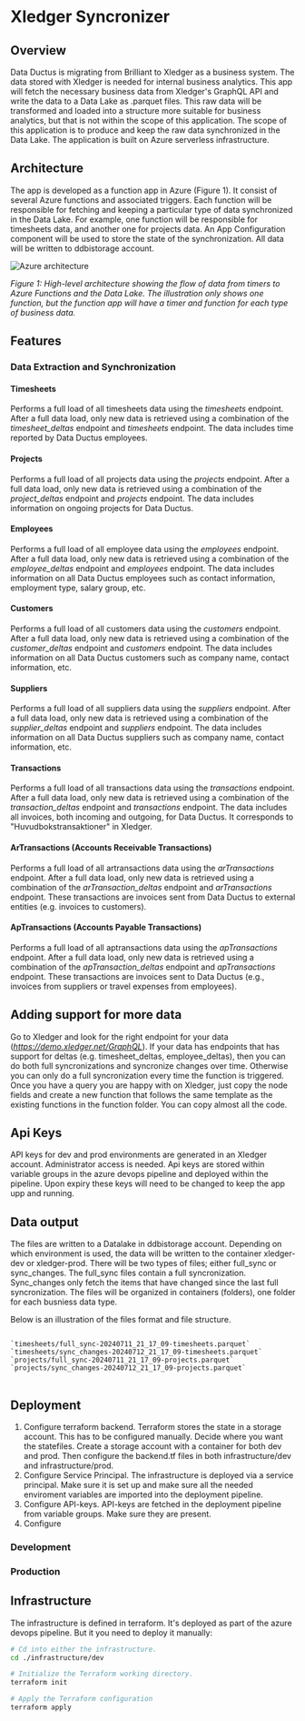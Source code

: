 # Xledger Syncronizer

## Overview
Data Ductus is migrating from Brilliant to Xledger as a business system. The data stored with Xledger is needed for internal business analytics. This app will fetch the necessary business data from Xledger's GraphQL API and write the data to a Data Lake as .parquet files. This raw data will be transformed and loaded into a structure more suitable for business analytics, but that is not within the scope of this application. The scope of this application is to produce and keep the raw data synchronized in the Data Lake. The application is built on Azure serverless infrastructure.

## Architecture

The app is developed as a function app in Azure (Figure 1). It consist of several Azure functions and associated triggers. Each function will be responsible for fetching and keeping a particular type of data synchronized in the Data Lake. For example, one function will be responsible for timesheets data, and another one for projects data. An App Configuration component will be used to store the state of the synchronization. All data will be written to ddbistorage account.

![Azure architecture](https://dev.azure.com/dataductusddbi/ddbi/_apis/git/repositories/xledger/items?path=/architecture/azure_architecture.png&api-version=6.0&resolveLfs=true)

*Figure 1: High-level architecture showing the flow of data from timers to Azure Functions and the Data Lake. The illustration only shows one function, but the function app will have a timer and function for each type of business data.*

## Features

### Data Extraction and Synchronization

#### Timesheets
Performs a full load of all timesheets data using the *timesheets* endpoint. After a full data load, only new data is retrieved using a combination of the *timesheet_deltas* endpoint and *timesheets* endpoint. The data includes time reported by Data Ductus employees.

#### Projects
Performs a full load of all projects data using the *projects* endpoint. After a full data load, only new data is retrieved using a combination of the *project_deltas* endpoint and *projects* endpoint. The data includes information on ongoing projects for Data Ductus.

#### Employees
Performs a full load of all employee data using the *employees* endpoint. After a full data load, only new data is retrieved using a combination of the *employee_deltas* endpoint and *employees* endpoint. The data includes information on all Data Ductus employees such as contact information, employment type, salary group, etc.

#### Customers
Performs a full load of all customers data using the *customers* endpoint. After a full data load, only new data is retrieved using a combination of the *customer_deltas* endpoint and *customers* endpoint. The data includes information on all Data Ductus customers such as company name, contact information, etc.

#### Suppliers
Performs a full load of all suppliers data using the *suppliers* endpoint. After a full data load, only new data is retrieved using a combination of the *supplier_deltas* endpoint and *suppliers* endpoint. The data includes information on all Data Ductus suppliers such as company name, contact information, etc.

#### Transactions
Performs a full load of all transactions data using the *transactions* endpoint. After a full data load, only new data is retrieved using a combination of the *transaction_deltas* endpoint and *transactions* endpoint. The data includes all invoices, both incoming and outgoing, for Data Ductus. It corresponds to "Huvudbokstransaktioner" in Xledger.

#### ArTransactions (Accounts Receivable Transactions)
Performs a full load of all artransactions data using the *arTransactions* endpoint. After a full data load, only new data is retrieved using a combination of the *arTransaction_deltas* endpoint and *arTransactions* endpoint. These transactions are invoices sent from Data Ductus to external entities (e.g. invoices to customers). 

#### ApTransactions (Accounts Payable Transactions)
Performs a full load of all aptransactions data using the *apTransactions* endpoint. After a full data load, only new data is retrieved using a combination of the *apTransaction_deltas* endpoint and *apTransactions* endpoint. These transactions are invoices sent to Data Ductus (e.g., invoices from suppliers or travel expenses from employees).

## Adding support for more data
Go to Xledger and look for the right endpoint for your data (*https://demo.xledger.net/GraphQL*). 
If your data has endpoints that has support for deltas (e.g. timesheet_deltas, employee_deltas), then you can do both full syncronizations and syncronize changes over time. Otherwise you can only do a full syncronization every time the function is triggered. Once you have a query you are happy with on Xledger, just copy the node fields and create a new function that follows the same template as the existing functions in the function folder. You can copy almost all the code.

## Api Keys
API keys for dev and prod environments are generated in an Xledger account. Administrator access is needed. Api keys are stored within variable groups in the azure devops pipeline and deployed within the pipeline. Upon expiry these keys will need to be changed to keep the app upp and running.

## Data output
The files are written to a Datalake in ddbistorage account. Depending on which environment is used, the data will be written to the container xledger-dev or xledger-prod. There will be two types of files; either full_sync or sync_changes. The full_sync files contain a full syncronization. Sync_changes only fetch the items that have changed since the last full syncronization. The files will be organized in containers (folders), one folder for each busniess data type. 

Below is an illustration of the files format and file structure.
<pre>
<code>
`timesheets/full_sync-20240711_21_17_09-timesheets.parquet`
`timesheets/sync_changes-20240712_21_17_09-timesheets.parquet`
`projects/full_sync-20240711_21_17_09-projects.parquet`
`projects/sync_changes-20240712_21_17_09-projects.parquet`
</code>
</pre>

## Deployment
1. Configure terraform backend.
Terraform stores the state in a storage account. This has to be configured manually. Decide where you want the statefiles. Create a storage account with a container for both dev and prod. Then configure the backend.tf files in both infrastructure/dev and infrastructure/prod.
2. Configure Service Principal.
The infrastructure is deployed via a service principal. Make sure it is set up and make sure all the needed enviroment variables are imported into the deployment pipeline.
3. Configure API-keys.
API-keys are fetched in the deployment pipeline from variable groups. Make sure they are present.
4. Configure 
    


### Development

### Production

## Infrastructure
The infrastructure is defined in terraform. It's deployed as part of the azure devops pipeline. But it you need to deploy it manually:

```bash
# Cd into either the infrastructure.
cd ./infrastructure/dev

# Initialize the Terraform working directory.
terraform init

# Apply the Terraform configuration
terraform apply
```
